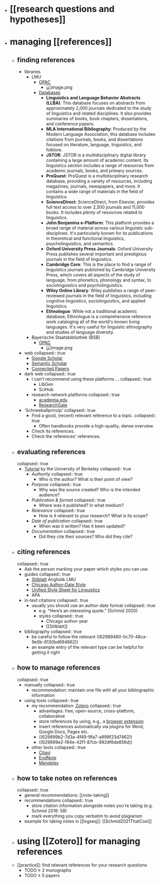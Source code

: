 - # [[research questions and hypotheses]]
- # managing [[references]]
	- ## finding references
		- libraries
			- LMU
				- [OPAC](https://www.ub.uni-muenchen.de/suchen/online-katalog/index.html)
					- ![image.png](../assets/image_1684253074342_0.png)
				- [Databases](https://www.ub.uni-muenchen.de/suchen/datenbanken/index.html)
					- **Linguistics and Language Behavior Abstracts (LLBA)**: This database focuses on abstracts from approximately 2,000 journals dedicated to the study of linguistics and related disciplines. It also provides summaries of books, book chapters, dissertations, and conference papers.
					- **MLA International Bibliography**: Produced by the Modern Language Association, this database includes citations from journals, books, and dissertations focused on literature, language, linguistics, and folklore.
					- **JSTOR**: JSTOR is a multidisciplinary digital library containing a large amount of academic content. Its linguistics section includes a range of resources from academic journals, books, and primary sources.
					- **ProQuest**: ProQuest is a multidisciplinary research database, providing a variety of resources, including magazines, journals, newspapers, and more. It contains a wide range of materials in the field of linguistics.
					- **ScienceDirect**: ScienceDirect, from Elsevier, provides full text access to over 2,500 journals and 11,000 books. It includes plenty of resources related to linguistics.
					- **John Benjamins e-Platform**: This platform provides a broad range of material across various linguistic sub-disciplines. It's particularly known for its publications in theoretical and functional linguistics, psycholinguistics, and semantics.
					- **Oxford University Press Journals**: Oxford University Press publishes several important and prestigious journals in the field of linguistics.
					- **Cambridge Core**: This is the place to find a range of linguistics journals published by Cambridge University Press, which covers all aspects of the study of language, from phonetics, phonology and syntax, to sociolinguistics and psycholinguistics.
					- **Wiley Online Library**: Wiley publishes a range of peer-reviewed journals in the field of linguistics, including cognitive linguistics, sociolinguistics, and applied linguistics.
					- **Ethnologue**: While not a traditional academic database, Ethnologue is a comprehensive reference work cataloging all of the world's known living languages. It's very useful for linguistic ethnography and studies of language diversity.
			- Bayerische Staatsbibliothek (BSB)
				- [OPAC](https://opacplus.bsb-muenchen.de/metaopac/start.do)
					- ![image.png](../assets/image_1684252982990_0.png)
		- web
		  collapsed:: true
			- [Google Scholar](https://scholar.google.com/)
			- [Semantic Scholar](https://www.semanticscholar.org/me/research)
			- [Connected Papers](https://www.connectedpapers.com/)
		- dark web
		  collapsed:: true
			- I can't recommend using these platforms ...
			  collapsed:: true
				- LibGen
				- SciHub
			- research network platforms
			  collapsed:: true
				- [academia.edu](https://www.academia.edu/)
				- [ResearchGate](https://www.researchgate.net/)
		- 'Schneeballprinzip'
		  collapsed:: true
			- Find a good, (recent) relevant reference to a topic.
			  collapsed:: true
				- Often handbooks provide a high-quality, dense overview.
			- Check its references.
			- Check the references' references.
	- ## evaluating references
	  collapsed:: true
		- [Tutorial](http://www.lib.berkeley.edu/TeachingLib/Guides/Internet/FindInfo.html) by the University of Berkeley
		  collapsed:: true
			- *Authority*
			  collapsed:: true
				- Who is the author? What is their point of view?
			- *Purpose*
			  collapsed:: true
				- Why was the source created? Who is the intended audience?
			- *Publication & format*
			  collapsed:: true
				- Where was it published? In what medium?
			- *Relevance*
			  collapsed:: true
				- How is it relevant to your research? What is its scope?
			- *Date of publication*
			  collapsed:: true
				- When was it written? Has it been updated?
			- *Documentation*
			  collapsed:: true
				- Did they cite their sources? Who did they cite?
	- ## citing references
	  collapsed:: true
		- Ask the person marking your paper which styles you can use.
		- guides
		  collapsed:: true
			- [Stilblatt](https://www.anglistik.uni-muenchen.de/service_downloads/allgemeine_handouts/stilblatt.pdf) Anglistik LMU
			- [Chicago Author-Date Style](https://www.chicagomanualofstyle.org/tools_citationguide/citation-guide-2.html)
			- [Unified Style Sheet for Linguistics](https://www.linguisticsociety.org/resource/unified-style-sheet)
			- APA
		- in-text citations
		  collapsed:: true
			- usually you should use an author-date format
			  collapsed:: true
				- e.g. “Here’s an interesting quote.” (Schmid 2020)
				- styles
				  collapsed:: true
					- Chicago author-year
					- [[Stilblatt]]
		- bibliography
		  collapsed:: true
			- be careful to follow the relevant ((62989480-0c70-48ca-9e0b-6130bd694862))
			- an example entry of the relevant type can be helpful for getting it right
	- ## how to manage references
	  collapsed:: true
		- manually
		  collapsed:: true
			- recommendation: maintain one file with all your bibliographic information
		- using tools
		  collapsed:: true
			- my recommendation: [Zotero](https://www.zotero.org/)
			  collapsed:: true
				- advantages: free, open-source, cross-platform, collaborative
				- store references by using, e.g., a [browser extension](https://www.zotero.org/download/)
				- insert  references automatically via plugins for Word, Google Docs, Pages etc.
				- ((629899b2-7d3a-4f49-9fa7-a998f23d7462))
				- ((629899e2-f84e-42f1-87cb-992df6de856d))
			- other tools
			  collapsed:: true
				- [Citavi](https://citavi.com/)
				- [EndNote](https://endnote.com/)
				- [Mendeley](https://www.mendeley.com/)
	- ## how to take notes on references
	  collapsed:: true
		- general recommendations: [[note-taking]]
		- recommendations
		  collapsed:: true
			- store citation information alongside notes you're taking (e.g. Schmid 2016: 58)
			- mark everything you copy verbatim to avoid plagiarism
		- example for taking notes in [[logseq]]: [[Schmid2021ThatCool]]
	- # using [[Zotero]] for managing references
	- [[practice]]: find relevant references for your research questions
		- TODO $\geq$ 2 monographs
		- TODO $\geq$ 5 papers